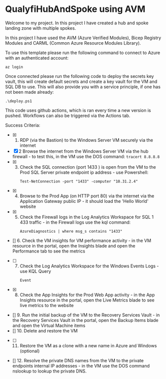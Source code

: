 # QualyfiHubAndSpoke using AVM
Welcome to my project.
In this project I have created a hub and spoke landing zone with multiple spokes.

In this project I have used the AVM (Azure Verified Modules), Bicep Registry Modules and CARML (Common Azure Resource Modules Library).

To use this template please run the following command to connect to Azure with an authenticated account:
```
az login
```
Once connected please run the following code to deploy the secrets key vault, this will create default secrets and create a key vault for the VM and SQL DB to use. This will also provide you with a service principle, if one has not been made already:
```
.\deploy.ps1
```
This code uses github actions, which is ran every time a new version is pushed. Workflows can also be triggered via the Actions tab.


Success Criteria:
- [x] 1. RDP (via the Bastion) to the Windows Server VM securely via the internet
- [x] 2 Browse the internet from the Windows Server VM via the hub firewall - to test this, in the VM use the DOS command:
      ```
      tracert 8.8.8.8
      ```
- [x] 3. Check the SQL connection (port 1433 ) is open from the VM to the Prod SQL Server private endpoint ip address - use Powershell:
      ```
      Test-NetConnection -port "1433" -computer "10.31.2.4"
      ```
- [x] 4. Browse to the Prod App (on HTTP port 80) via the internet via the Application Gateway public IP - it should load the 'Hello World' website
- [x] 5. Check the Firewall logs in the Log Analytics Workspace for SQL 1 433 traffic - in the Firewall logs use the kql command:
      ```
      AzureDiagnostics | where msg_s contains "1433"
      ```
- [] 6. Check the VM insights for VM performance activity - in the VM resource in the portal, open the Insights blade and open the Performance tab to see the metrics
- [ ] 7. Check the Log Analytics Workspace for the Windows Events Logs - use KQL Query
      ```
      Event
      ```
- [x] 8. Check the App Insights for the Prod Web App activity - in the App Insights resource in the portal, open the Live Metrics blade to see live metrics to the website
- [] 9. Run the initial backup of the VM to the Recovery Services Vault - in the Recovery Services Vault in the portal, open the Backup Items blade and open the Virtual Machine items
- [] 10. Delete and restore the VM
- [ ] 11. Restore the VM as a clone with a new name in Azure and Windows (optional)
- [] 12. Resolve the private DNS names from the VM to the private endpoints internal IP addresses - in the VM use the DOS command nslookup to lookup the private DNS.
